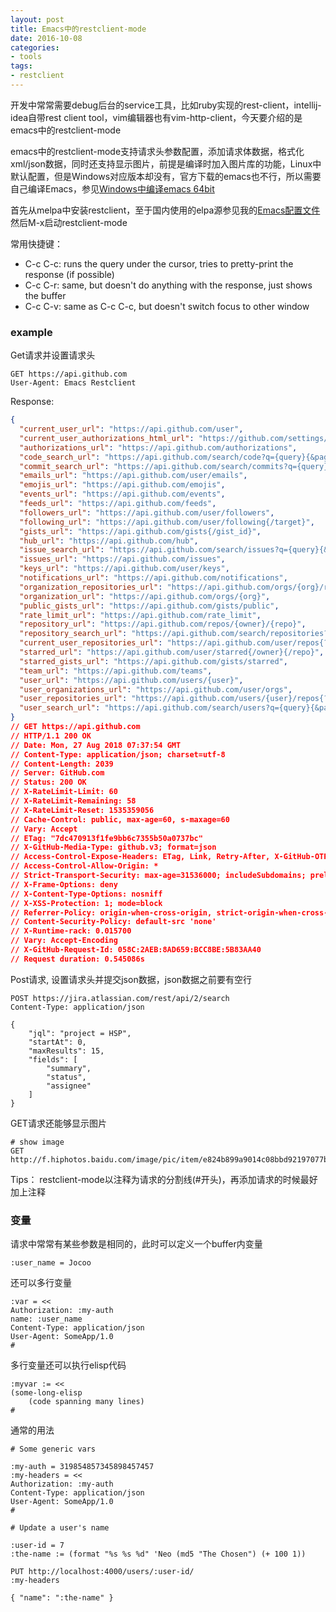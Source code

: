 ```yaml
---
layout: post
title: Emacs中的restclient-mode
date: 2016-10-08
categories:
- tools
tags:
- restclient
---
```


开发中常常需要debug后台的service工具，比如ruby实现的rest-client，intellij-idea自带rest client tool，vim编辑器也有vim-http-client，今天要介绍的是emacs中的restclient-mode
<!-- mode -->
emacs中的restclient-mode支持请求头参数配置，添加请求体数据，格式化xml/json数据，同时还支持显示图片，前提是编译时加入图片库的功能，Linux中默认配置，但是Windows对应版本却没有，官方下载的emacs也不行，所以需要自己编译Emacs，参见[Windows中编译emacs 64bit](/2016/09/06/2016-9-6-building-emacs-w64-with-msys2/)

首先从melpa中安装restclient，至于国内使用的elpa源参见我的[Emacs配置文件](https://github.com/Jocoo0326/emacs.d)
然后M-x启动restclient-mode

常用快捷键：
* C-c C-c: runs the query under the cursor, tries to pretty-print the response (if possible)
* C-c C-r: same, but doesn't do anything with the response, just shows the buffer
* C-c C-v: same as C-c C-c, but doesn't switch focus to other window

### example
Get请求并设置请求头
```
GET https://api.github.com
User-Agent: Emacs Restclient
```
Response:
``` json
{
  "current_user_url": "https://api.github.com/user",
  "current_user_authorizations_html_url": "https://github.com/settings/connections/applications{/client_id}",
  "authorizations_url": "https://api.github.com/authorizations",
  "code_search_url": "https://api.github.com/search/code?q={query}{&page,per_page,sort,order}",
  "commit_search_url": "https://api.github.com/search/commits?q={query}{&page,per_page,sort,order}",
  "emails_url": "https://api.github.com/user/emails",
  "emojis_url": "https://api.github.com/emojis",
  "events_url": "https://api.github.com/events",
  "feeds_url": "https://api.github.com/feeds",
  "followers_url": "https://api.github.com/user/followers",
  "following_url": "https://api.github.com/user/following{/target}",
  "gists_url": "https://api.github.com/gists{/gist_id}",
  "hub_url": "https://api.github.com/hub",
  "issue_search_url": "https://api.github.com/search/issues?q={query}{&page,per_page,sort,order}",
  "issues_url": "https://api.github.com/issues",
  "keys_url": "https://api.github.com/user/keys",
  "notifications_url": "https://api.github.com/notifications",
  "organization_repositories_url": "https://api.github.com/orgs/{org}/repos{?type,page,per_page,sort}",
  "organization_url": "https://api.github.com/orgs/{org}",
  "public_gists_url": "https://api.github.com/gists/public",
  "rate_limit_url": "https://api.github.com/rate_limit",
  "repository_url": "https://api.github.com/repos/{owner}/{repo}",
  "repository_search_url": "https://api.github.com/search/repositories?q={query}{&page,per_page,sort,order}",
  "current_user_repositories_url": "https://api.github.com/user/repos{?type,page,per_page,sort}",
  "starred_url": "https://api.github.com/user/starred{/owner}{/repo}",
  "starred_gists_url": "https://api.github.com/gists/starred",
  "team_url": "https://api.github.com/teams",
  "user_url": "https://api.github.com/users/{user}",
  "user_organizations_url": "https://api.github.com/user/orgs",
  "user_repositories_url": "https://api.github.com/users/{user}/repos{?type,page,per_page,sort}",
  "user_search_url": "https://api.github.com/search/users?q={query}{&page,per_page,sort,order}"
}
// GET https://api.github.com
// HTTP/1.1 200 OK
// Date: Mon, 27 Aug 2018 07:37:54 GMT
// Content-Type: application/json; charset=utf-8
// Content-Length: 2039
// Server: GitHub.com
// Status: 200 OK
// X-RateLimit-Limit: 60
// X-RateLimit-Remaining: 58
// X-RateLimit-Reset: 1535359056
// Cache-Control: public, max-age=60, s-maxage=60
// Vary: Accept
// ETag: "7dc470913f1fe9bb6c7355b50a0737bc"
// X-GitHub-Media-Type: github.v3; format=json
// Access-Control-Expose-Headers: ETag, Link, Retry-After, X-GitHub-OTP, X-RateLimit-Limit, X-RateLimit-Remaining, X-RateLimit-Reset, X-OAuth-Scopes, X-Accepted-OAuth-Scopes, X-Poll-Interval
// Access-Control-Allow-Origin: *
// Strict-Transport-Security: max-age=31536000; includeSubdomains; preload
// X-Frame-Options: deny
// X-Content-Type-Options: nosniff
// X-XSS-Protection: 1; mode=block
// Referrer-Policy: origin-when-cross-origin, strict-origin-when-cross-origin
// Content-Security-Policy: default-src 'none'
// X-Runtime-rack: 0.015700
// Vary: Accept-Encoding
// X-GitHub-Request-Id: 058C:2AEB:8AD659:BCC8BE:5B83AA40
// Request duration: 0.545086s
```

Post请求, 设置请求头并提交json数据，json数据之前要有空行
```
POST https://jira.atlassian.com/rest/api/2/search
Content-Type: application/json

{
    "jql": "project = HSP",
    "startAt": 0,
    "maxResults": 15,
    "fields": [
        "summary",
        "status",
        "assignee"
    ]
}
```

GET请求还能够显示图片
```
# show image
GET http://f.hiphotos.baidu.com/image/pic/item/e824b899a9014c08bbd92197077b02087bf4f426.jpg
```
Tips： restclient-mode以注释为请求的分割线(#开头)，再添加请求的时候最好加上注释

### 变量
请求中常常有某些参数是相同的，此时可以定义一个buffer内变量
```
:user_name = Jocoo
```
还可以多行变量
```
:var = <<
Authorization: :my-auth
name: :user_name
Content-Type: application/json
User-Agent: SomeApp/1.0
#
```
多行变量还可以执行elisp代码
```
:myvar := <<
(some-long-elisp
    (code spanning many lines)
#
```
通常的用法
```
# Some generic vars

:my-auth = 319854857345898457457
:my-headers = <<
Authorization: :my-auth
Content-Type: application/json
User-Agent: SomeApp/1.0
#

# Update a user's name

:user-id = 7
:the-name := (format "%s %s %d" 'Neo (md5 "The Chosen") (+ 100 1))

PUT http://localhost:4000/users/:user-id/
:my-headers

{ "name": ":the-name" }
```